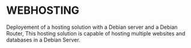 
# WEBHOSTING
Deployement of a hosting solution with a Debian server and a Debian Router, This hosting solution is capable of hosting multiple websites and databases in a Debian Server.
